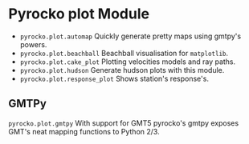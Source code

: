 # Pyrocko plot Module

* `pyrocko.plot.automap` Quickly generate pretty maps using gmtpy's powers.
* `pyrocko.plot.beachball` Beachball visualisation for `matplotlib`.
* `pyrocko.plot.cake_plot` Plotting velocities models and ray paths.
* `pyrocko.plot.hudson` Generate hudson plots with this module.
* `pyrocko.plot.response_plot` Shows station's response's.

## GMTPy

`pyrocko.plot.gmtpy` With support for GMT5 pyrocko's gmtpy exposes GMT's neat mapping functions to Python 2/3.
